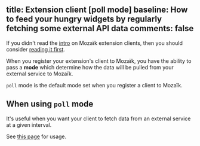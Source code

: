 title: Extension client [poll mode]
baseline: How to feed your hungry widgets by regularly fetching some external API data 
comments: false
---------------
If you didn't read the [intro](/develop/client.html) on Mozaïk extension clients, then you should consider [reading it first](/develop/client.html).

When you register your extension's client to Mozaïk, you have the ability to pass a **mode** which determine how the data will be pulled from your external service to Mozaïk.

`poll` mode is the default mode set when you register a client to Mozaïk.

## When using `poll` mode

It's useful when you want your client to fetch data from an external service at a given interval.

See [this page](/develop/client.html) for usage.

